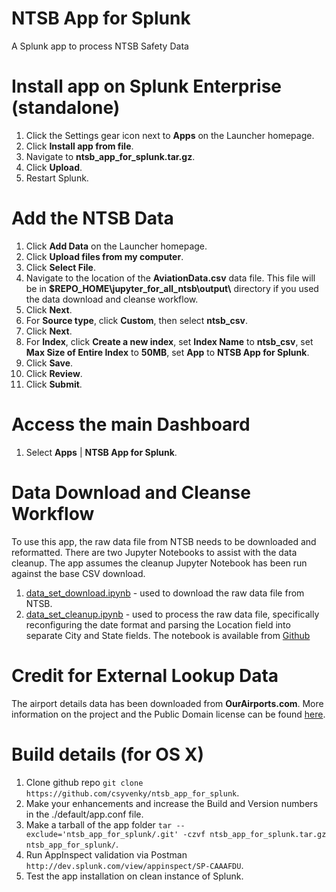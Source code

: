 # NTSB App for Splunk
A Splunk app to process NTSB Safety Data

# Install app on Splunk Enterprise (standalone)
1. Click the Settings gear icon next to **Apps** on the Launcher homepage.
2. Click **Install app from file**.
3. Navigate to **ntsb_app_for_splunk.tar.gz**.
4. Click **Upload**.
5. Restart Splunk.

# Add the NTSB Data
1. Click **Add Data** on the Launcher homepage.
2. Click **Upload files from my computer**.
3. Click **Select File**.
4. Navigate to the location of the **AviationData.csv** data file. This file will be in **$REPO_HOME\\jupyter_for_all_ntsb\\output\\** directory if you used the data download and cleanse workflow.
5. Click **Next**.
6. For **Source type**, click **Custom**, then select **ntsb_csv**.
7. Click **Next**.
8. For **Index**, click **Create a new index**, set **Index Name** to **ntsb_csv**, set **Max Size of Entire Index** to **50MB**, set **App** to **NTSB App for Splunk**.
9. Click **Save**.
10. Click **Review**.
11. Click **Submit**.

# Access the main Dashboard
1. Select **Apps** | **NTSB App for Splunk**.

# Data Download and Cleanse Workflow
To use this app, the raw data file from NTSB needs to be downloaded and reformatted. There are two Jupyter Notebooks to assist with the data cleanup. The app assumes the cleanup Jupyter Notebook has been run against the base CSV download.
1. [data_set_download.ipynb](https://github.com/csyvenky/jupyter_for_all_ntsb/blob/master/data_set_download.ipynb) - used to download the raw data file from NTSB.
2. [data_set_cleanup.ipynb](https://github.com/csyvenky/jupyter_for_all_ntsb/blob/master/data_set_cleanup.ipynb) - used to process the raw data file, specifically reconfiguring the date format and parsing the Location field into separate City and State fields.
The notebook is available from [Github](https://github.com/csyvenky/jupyter_for_all_ntsb)

# Credit for External Lookup Data
The airport details data has been downloaded from **OurAirports.com**. More information on the project and the Public Domain license can be found [here](http://ourairports.com/data/).

# Build details (for OS X)
1. Clone github repo `git clone https://github.com/csyvenky/ntsb_app_for_splunk`.
2. Make your enhancements and increase the Build and Version numbers in the ./default/app.conf file.
3. Make a tarball of the app folder `tar --exclude='ntsb_app_for_splunk/.git' -czvf ntsb_app_for_splunk.tar.gz ntsb_app_for_splunk/`.
4. Run AppInspect validation via Postman `http://dev.splunk.com/view/appinspect/SP-CAAAFDU`.
5. Test the app installation on clean instance of Splunk.
